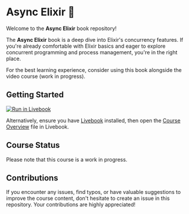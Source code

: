 # Async Elixir 🔮

Welcome to the **Async Elixir** book repository!

The **Async Elixir** book is a deep dive into Elixir's concurrency features. If you're already comfortable with Elixir basics and eager to explore concurrent programming and process management, you're in the right place.

For the best learning experience, consider using this book alongside the video course (work in progress).

## Getting Started

[![Run in Livebook](https://livebook.dev/badge/v1/blue.svg)](https://livebook.dev/run?url=https%3A%2F%2Fgithub.com%2FArp-G%2Fasync-elixir%2Fblob%2Fmaster%2Fchapters%2Fch_0.0_start.livemd)

Alternatively, ensure you have [Livebook](https://livebook.dev/) installed, then open the [Course Overview](chapters/ch_1.1_concurrency_in_elixir.livemd) file in Livebook.

## Course Status

Please note that this course is a work in progress.

## Contributions

If you encounter any issues, find typos, or have valuable suggestions to improve the course content, don't hesitate to create an issue in this repository. Your contributions are highly appreciated!
